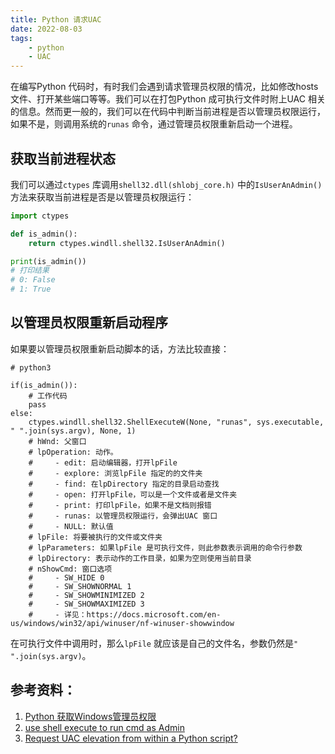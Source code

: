 ```yaml
---
title: Python 请求UAC  
date: 2022-08-03   
tags:   
    - python    
    - UAC
---  
```



在编写Python 代码时，有时我们会遇到请求管理员权限的情况，比如修改hosts 文件、打开某些端口等等。我们可以在打包Python 成可执行文件时附上UAC 相关的信息。然而更一般的，我们可以在代码中判断当前进程是否以管理员权限运行，如果不是，则调用系统的`runas` 命令，通过管理员权限重新启动一个进程。  
<!-- more -->
## 获取当前进程状态  
我们可以通过`ctypes` 库调用`shell32.dll(shlobj_core.h)` 中的`IsUserAnAdmin()` 方法来获取当前进程是否是以管理员权限运行：  

```python  
import ctypes  

def is_admin():
    return ctypes.windll.shell32.IsUserAnAdmin()

print(is_admin())  
# 打印结果
# 0: False  
# 1: True
```

## 以管理员权限重新启动程序    
如果要以管理员权限重新启动脚本的话，方法比较直接： 
```python{15}
# python3  

if(is_admin()):  
    # 工作代码  
    pass  
else:  
    ctypes.windll.shell32.ShellExecuteW(None, "runas", sys.executable, " ".join(sys.argv), None, 1)
    # hWnd: 父窗口  
    # lpOperation: 动作。
    #     - edit: 启动编辑器，打开lpFile  
    #     - explore: 浏览lpFile 指定的的文件夹  
    #     - find: 在lpDirectory 指定的目录启动查找  
    #     - open: 打开lpFile，可以是一个文件或者是文件夹  
    #     - print: 打印lpFile，如果不是文档则报错  
    #     - runas: 以管理员权限运行，会弹出UAC 窗口  
    #     - NULL: 默认值  
    # lpFile: 将要被执行的文件或文件夹  
    # lpParameters: 如果lpFile 是可执行文件，则此参数表示调用的命令行参数  
    # lpDirectory: 表示动作的工作目录，如果为空则使用当前目录  
    # nShowCmd: 窗口选项  
    #     - SW_HIDE 0    
    #     - SW_SHOWNORMAL 1    
    #     - SW_SHOWMINIMIZED 2    
    #     - SW_SHOWMAXIMIZED 3    
    #     - 详见：https://docs.microsoft.com/en-us/windows/win32/api/winuser/nf-winuser-showwindow
```

在可执行文件中调用时，那么`lpFile` 就应该是自己的文件名，参数仍然是`" ".join(sys.argv)`。


## 参考资料：  
1. [Python 获取Windows管理员权限](https://blog.csdn.net/MemoryD/article/details/83148305)  
2. [use shell execute to run cmd as Admin](https://stackoverflow.com/a/15326894/14791867)  
3. [Request UAC elevation from within a Python script?](https://stackoverflow.com/a/41930586/14791867)